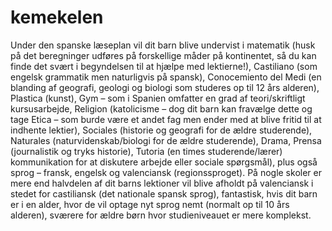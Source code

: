 # kemekelen
Under den spanske læseplan vil dit barn blive undervist i matematik (husk på det beregninger udføres på forskellige måder på kontinentet, så du kan finde det svært i begyndelsen til at hjælpe med lektierne!), Castiliano (som engelsk grammatik men naturligvis på spansk), Conocemiento del Medi (en blanding af geografi, geologi og biologi som studeres op til 12 års alderen), Plastica (kunst), Gym – som i Spanien omfatter en grad af teori/skriftligt kursusarbejde, Religion (katolicisme – dog dit barn kan fravælge dette og tage Etica – som burde være et andet fag men ender med at blive fritid til at indhente lektier), Sociales (historie og geografi for de ældre studerende), Naturales (naturvidenskab/biologi for de ældre studerende), Drama, Prensa (journalistik og tryks historie), Tutoria (en times studerende/lærer) kommunikation for at diskutere arbejde eller sociale spørgsmål), plus også sprog – fransk, engelsk og valenciansk (regionssproget). På nogle skoler er mere end halvdelen af dit barns lektioner vil blive afholdt på valenciansk i stedet for castiliansk (det nationale spansk sprog), fantastisk, hvis dit barn er i en alder, hvor de vil optage nyt sprog nemt (normalt op til 10 års alderen), sværere for ældre børn hvor studieniveauet er mere komplekst.
